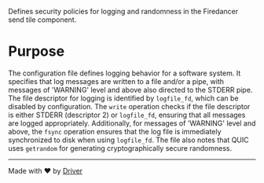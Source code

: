 <!--------------------------------------------------------------------------------->
<!-- IMPORTANT: This file is auto-generated by Driver (https://driver.ai). -------->
<!-- Manual edits may be overwritten on future commits. --------------------------->
<!--------------------------------------------------------------------------------->

Defines security policies for logging and randomness in the Firedancer send tile component.

# Purpose
The configuration file defines logging behavior for a software system. It specifies that log messages are written to a file and/or a pipe, with messages of 'WARNING' level and above also directed to the STDERR pipe. The file descriptor for logging is identified by `logfile_fd`, which can be disabled by configuration. The `write` operation checks if the file descriptor is either STDERR (descriptor 2) or `logfile_fd`, ensuring that all messages are logged appropriately. Additionally, for messages of 'WARNING' level and above, the `fsync` operation ensures that the log file is immediately synchronized to disk when using `logfile_fd`. The file also notes that QUIC uses `getrandom` for generating cryptographically secure randomness.

---
Made with ❤️ by [Driver](https://www.driver.ai/)